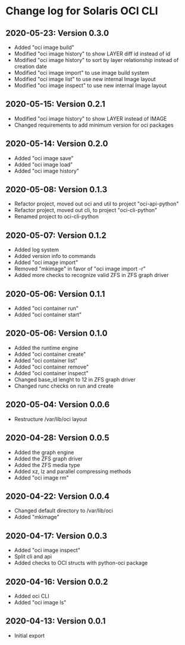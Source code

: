 # Change log for Solaris OCI CLI

## 2020-05-23: Version 0.3.0

- Added "oci image build"
- Modified "oci image history" to show LAYER diff id instead of id
- Modified "oci image history" to sort by layer relationship instead of creation date
- Modified "oci image import" to use image build system
- Modified "oci image list" to use new internal Image layout
- Modified "oci image inspect" to use new internal Image layout


## 2020-05-15: Version 0.2.1

- Modified "oci image history" to show LAYER instead of IMAGE
- Changed requirements to add minimum version for oci packages


## 2020-05-14: Version 0.2.0

- Added "oci image save"
- Added "oci image load"
- Added "oci image history"


## 2020-05-08: Version 0.1.3

- Refactor project, moved out oci and util to project "oci-api-python"
- Refactor project, moved out cli, to project "oci-cli-python"
- Renamed project to oci-cli-python


## 2020-05-07: Version 0.1.2

- Added log system
- Added version info to commands
- Added "oci image import"
- Removed "mkimage" in favor of "oci image import -r"
- Added more checks to recognize valid ZFS in ZFS graph driver


## 2020-05-06: Version 0.1.1

- Added "oci container run"
- Added "oci container start"


## 2020-05-06: Version 0.1.0

- Added the runtime engine
- Added "oci container create"
- Added "oci container list"
- Added "oci container remove"
- Added "oci container inspect"
- Changed base_id lenght to 12 in ZFS graph driver
- Changed runc checks on run and create 


## 2020-05-04: Version 0.0.6

- Restructure /var/lib/oci layout


## 2020-04-28: Version 0.0.5

- Added the graph engine
- Added the ZFS graph driver
- Added the ZFS media type
- Added xz, lz and parallel compressing methods
- Added "oci image rm"


## 2020-04-22: Version 0.0.4

- Changed default directory to /var/lib/oci
- Added "mkimage"


## 2020-04-17: Version 0.0.3

- Added "oci image inspect"
- Split cli and api
- Added checks to OCI structs with python-oci package


## 2020-04-16: Version 0.0.2

- Added oci CLI
- Added "oci image ls"


## 2020-04-13: Version 0.0.1

- Initial export

